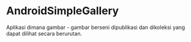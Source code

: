 # AndroidSimpleGallery


Aplikasi dimana gambar - gambar berseni dipublikasi dan dikoleksi yang dapat dilihat secara berurutan.
